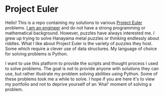 # Project Euler

Hello! This is a repo containing my solutions to various [Project Euler](https://projecteuler.net/about) problems. [I am an engineer](https://www.linkedin.com/in/eduardo-ocampo) and do not have a strong programming or mathematical background. However, puzzles have always interested me. I grew up trying to solve Hanayama metal puzzles or thinking endlessly about riddles. What I like about Project Euler is the variety of puzzles they host. Some which require a clever use of data structures. My language of choice for solving problems is Python.  

I want to use this platform to provide the scripts and thought process I used to solve problems. The goal is not to provide anyone with solutions they can use, but rather illustrate my problem solving abilities using Python. Some of these problems took me a while to solve. I hope if you are here it's to view my portfolio and not to deprive yourself of an 'Aha!' moment of solving a problem. 
